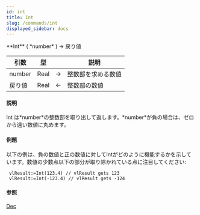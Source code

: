 ```yaml
---
id: int
title: Int
slug: /commands/int
displayed_sidebar: docs
---
```


<!--REF #_command_.Int.Syntax-->**Int** ( *number* ) -> 戻り値<!-- END REF-->
<!--REF #_command_.Int.Params-->
| 引数 | 型 |  | 説明 |
| --- | --- | --- | --- |
| number | Real | &rarr; | 整数部を求める数値 |
| 戻り値 | Real | &larr; | 整数部の数値 |

<!-- END REF-->

#### 説明 

<!--REF #_command_.Int.Summary-->Int は*number*の整数部を取り出して返します。<!-- END REF-->*number*が負の場合は、ゼロから遠い数値に丸めます。

#### 例題 

以下の例は、負の数値と正の数値に対してIntがどのように機能するかを示しています。数値の少数点以下の部分が取り除かれている点に注目してください:

```4d
 vlResult:=Int(123.4) // vlResult gets 123
 vlResult:=Int(-123.4) // vlResult gets -124
```

#### 参照 

[Dec](dec.md)  